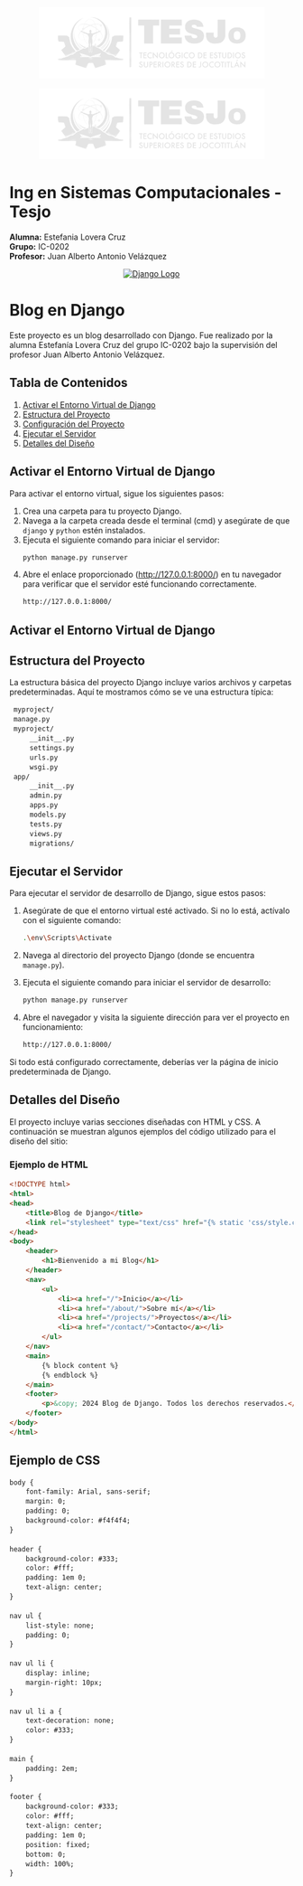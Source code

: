 <p align="center">
  <a href="https://tesjo.edomex.gob.mx">
    <img src="https://github.com/Cobain21Jose/METODOS-NUMERICOS---Simulaci-n-de-Evoluci-n-Clim-tica-Modelo-de-Temperatura-y-Humedad-Relativa/blob/main/tesjo.png" alt="Logo de Ing en Sistemas Computacionales - Tesjo">
  </a>
</p>
<p align="center">
  <a href="https://github.com/Cobain21Jose/Django-Blog-Fanny-s-Hamburguesas-">
    <img src="https://github.com/Cobain21Jose/METODOS-NUMERICOS---Simulaci-n-de-Evoluci-n-Clim-tica-Modelo-de-Temperatura-y-Humedad-Relativa/raw/main/tesjo.png" alt="Logo">
  </a>
</p>

# Ing en Sistemas Computacionales - Tesjo

**Alumna:** Estefania Lovera Cruz  
**Grupo:** IC-0202  
**Profesor:** Juan Alberto Antonio Velázquez

<p align="center">
  <a href="https://www.djangoproject.com">
    <img src="https://static.djangoproject.com/img/logos/django-logo-negative.png" alt="Django Logo">
  </a>
</p>

# Blog en Django
Este proyecto es un blog desarrollado con Django. Fue realizado por la alumna Estefanía Lovera Cruz del grupo IC-0202 bajo la supervisión del profesor Juan Alberto Antonio Velázquez.

## Tabla de Contenidos

1. [Activar el Entorno Virtual de Django](#activar-el-entorno-virtual-de-django)
2. [Estructura del Proyecto](#estructura-del-proyecto)
3. [Configuración del Proyecto](#configuración-del-proyecto)
4. [Ejecutar el Servidor](#ejecutar-el-servidor)
5. [Detalles del Diseño](#detalles-del-diseño)

## Activar el Entorno Virtual de Django

Para activar el entorno virtual, sigue los siguientes pasos:

1. Crea una carpeta para tu proyecto Django.
2. Navega a la carpeta creada desde el terminal (cmd) y asegúrate de que `django` y `python` estén instalados.
3. Ejecuta el siguiente comando para iniciar el servidor:
    ```bash
   python manage.py runserver

 4. Abre el enlace proporcionado (http://127.0.0.1:8000/) en tu navegador para verificar que el servidor esté funcionando correctamente.
    ```bash
    http://127.0.0.1:8000/

## Activar el Entorno Virtual de Django

## Estructura del Proyecto
La estructura básica del proyecto Django incluye varios archivos y carpetas predeterminadas. Aquí te mostramos cómo se ve una estructura típica:
   ```bash
    myproject/
    manage.py
    myproject/
        __init__.py
        settings.py
        urls.py
        wsgi.py
    app/
        __init__.py
        admin.py
        apps.py
        models.py
        tests.py
        views.py
        migrations/
```

## Ejecutar el Servidor

Para ejecutar el servidor de desarrollo de Django, sigue estos pasos:

1. Asegúrate de que el entorno virtual esté activado. Si no lo está, actívalo con el siguiente comando:
    ```bash
    .\env\Scripts\Activate
    ```

2. Navega al directorio del proyecto Django (donde se encuentra `manage.py`).

3. Ejecuta el siguiente comando para iniciar el servidor de desarrollo:
    ```bash
    python manage.py runserver
    ```

4. Abre el navegador y visita la siguiente dirección para ver el proyecto en funcionamiento:
    ```bash
    http://127.0.0.1:8000/
    ```

Si todo está configurado correctamente, deberías ver la página de inicio predeterminada de Django.

## Detalles del Diseño

El proyecto incluye varias secciones diseñadas con HTML y CSS. A continuación se muestran algunos ejemplos del código utilizado para el diseño del sitio:

### Ejemplo de HTML

```html
<!DOCTYPE html>
<html>
<head>
    <title>Blog de Django</title>
    <link rel="stylesheet" type="text/css" href="{% static 'css/style.css' %}">
</head>
<body>
    <header>
        <h1>Bienvenido a mi Blog</h1>
    </header>
    <nav>
        <ul>
            <li><a href="/">Inicio</a></li>
            <li><a href="/about/">Sobre mí</a></li>
            <li><a href="/projects/">Proyectos</a></li>
            <li><a href="/contact/">Contacto</a></li>
        </ul>
    </nav>
    <main>
        {% block content %}
        {% endblock %}
    </main>
    <footer>
        <p>&copy; 2024 Blog de Django. Todos los derechos reservados.</p>
    </footer>
</body>
</html>
```
## Ejemplo de CSS
```html
body {
    font-family: Arial, sans-serif;
    margin: 0;
    padding: 0;
    background-color: #f4f4f4;
}

header {
    background-color: #333;
    color: #fff;
    padding: 1em 0;
    text-align: center;
}

nav ul {
    list-style: none;
    padding: 0;
}

nav ul li {
    display: inline;
    margin-right: 10px;
}

nav ul li a {
    text-decoration: none;
    color: #333;
}

main {
    padding: 2em;
}

footer {
    background-color: #333;
    color: #fff;
    text-align: center;
    padding: 1em 0;
    position: fixed;
    bottom: 0;
    width: 100%;
}
```



        



